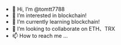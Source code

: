 - 👋 Hi, I’m @tomtt7788
- 👀 I’m interested in blockchain!
- 🌱 I’m currently learning blockchain!
- 💞️ I’m looking to collaborate on ETH、TRX
- 📫 How to reach me ...

<!---
tomtt7788/tomtt7788 is a ✨ special ✨ repository because its `README.md` (this file) appears on your GitHub profile.
You can click the Preview link to take a look at your changes.
--->
